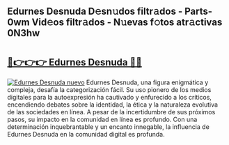 ## Edurnes Desnuda D𝚎sn𝚞dos filtr𝚊dos - Parts-0wm Vid𝚎os filtr𝚊dos - N𝚞evas f𝚘tos atr𝚊ctivas 0N3hw

# <h2><a href="http://mb7kd5.tromn.icu/?c=Edurnes+Desnuda">🔗👉👉👉 Edurnes Desnuda 🔗🔗</a></h2>

[![Edurnes Desnuda nuevo](https://i.imgur.com/pEAQMta.gif)](http://mb7kd5.tromn.icu/?c=Edurnes+Desnuda)
Edurnes Desnuda, una figura enigmática y compleja, desafía la categorización fácil. Su uso pionero de los medios digitales para la autoexpresión ha cautivado y enfurecido a los críticos, encendiendo debates sobre la identidad, la ética y la naturaleza evolutiva de las sociedades en línea. A pesar de la incertidumbre de sus próximos pasos, su impacto en la comunidad en línea es profundo. Con una determinación inquebrantable y un encanto innegable, la influencia de Edurnes Desnuda en la comunidad digital es profunda.
